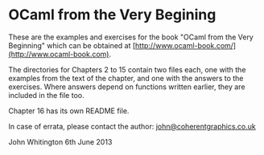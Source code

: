OCaml from the Very Begining
============================

These are the examples and exercises for the book "OCaml from the Very
Beginning" which can be obtained at
[http://www.ocaml-book.com/](http://www.ocaml-book.com).

The directories for Chapters 2 to 15 contain two files each, one with the
examples from the text of the chapter, and one with the answers to the
exercises. Where answers depend on functions written earlier, they are included
in the file too.

Chapter 16 has its own README file.

In case of errata, please contact the author: john@coherentgraphics.co.uk

John Whitington
6th June 2013

